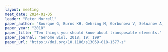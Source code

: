 ```yaml
---
layout: meeting
meet_date: 2024-01-05
leader: "Peter Morrell"
paper_author: "Bourque G, Burns KH, Gehring M, Gorbunova V, Seluanov A, Hammell M, Imbeault M, Izsvák Z, Levin HL, Macfarlan TS, Mager DL, Feschotte C."
paper_year: "2018"
paper_title: "Ten things you should know about transposable elements."
paper_journal: "Genome Biol. 2018; 19: 199"
paper_url: "https://doi.org/10.1186/s13059-018-1577-z"
---
```


